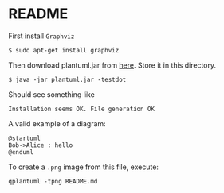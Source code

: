 # README

First install `Graphviz`

```
$ sudo apt-get install graphviz
```

Then download plantuml.jar from [here](http://plantuml.sourceforge.net/download.html). Store it in this directory.

```
$ java -jar plantuml.jar -testdot
```

Should see something like 

```
Installation seems OK. File generation OK
```

A valid example of a diagram: 
```
@startuml
Bob->Alice : hello
@enduml
```

To create a `.png` image from this file, execute: 

```
qplantuml -tpng README.md
```

